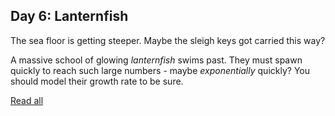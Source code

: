 ## Day 6: Lanternfish

The sea floor is getting steeper. Maybe the sleigh keys got carried this way?

A massive school of glowing *lanternfish* swims past. They must spawn quickly to reach such large numbers - maybe *exponentially* quickly? You should model their growth rate to be sure.

[Read all](https://adventofcode.com/2021/day/6)
